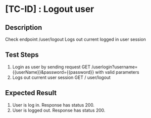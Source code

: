# [TC-ID] : Logout user

## Description

Check endpoint /user/logout
Logs out current logged in user session

## Test Steps

1. Login as user by sending request GET /userlogin?username={{userName}}&password={{password}} with valid parameters
2. Logs out current user session GET / user/logout

## Expected Result

1. User is log in. Response has status 200.
2. User is logged out. Response has status 200.
